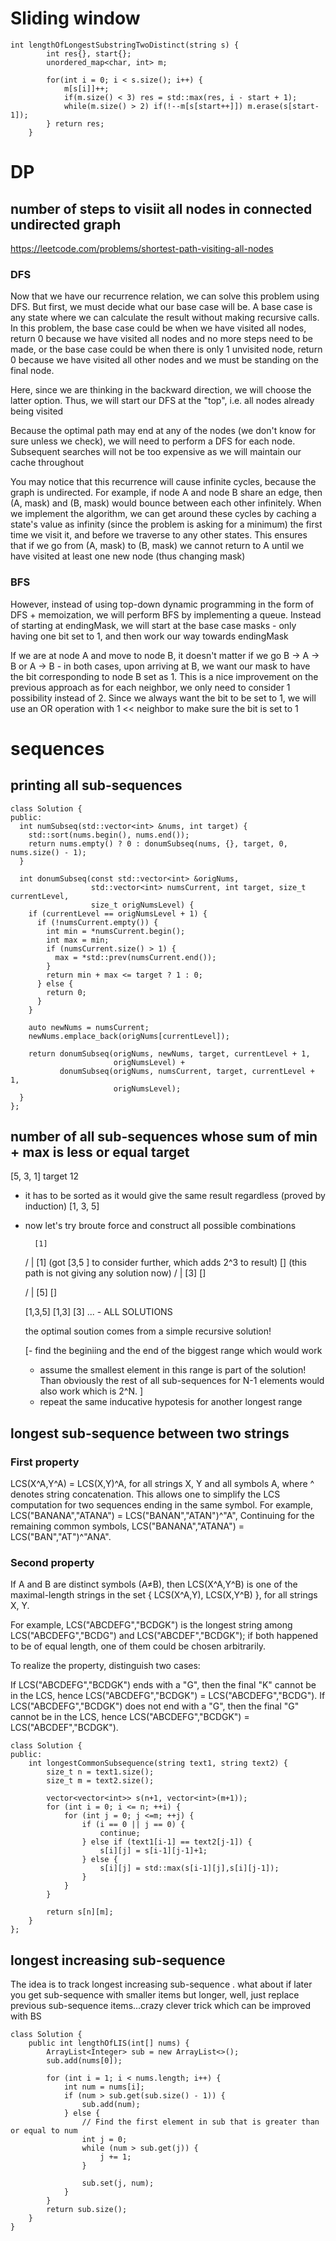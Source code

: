 
# Sliding window

```
int lengthOfLongestSubstringTwoDistinct(string s) {
        int res{}, start{};
        unordered_map<char, int> m;

        for(int i = 0; i < s.size(); i++) {
            m[s[i]]++;
            if(m.size() < 3) res = std::max(res, i - start + 1);
            while(m.size() > 2) if(!--m[s[start++]]) m.erase(s[start-1]);
        } return res;
    }
```

# DP

## number of steps to visiit all nodes in connected undirected graph
https://leetcode.com/problems/shortest-path-visiting-all-nodes

### DFS

Now that we have our recurrence relation, we can solve this problem using DFS. But first, we must decide what our base case will be. A base case is any state where we can calculate the result without making recursive calls. In this problem, the base case could be when we have visited all nodes, return 0 because we have visited all nodes and no more steps need to be made, or the base case could be when there is only 1 unvisited node, return 0 because we have visited all other nodes and we must be standing on the final node.

Here, since we are thinking in the backward direction, we will choose the latter option. Thus, we will start our DFS at the "top", i.e. all nodes already being visited

Because the optimal path may end at any of the nodes (we don't know for sure unless we check), we will need to perform a DFS for each node. Subsequent searches will not be too expensive as we will maintain our cache throughout

You may notice that this recurrence will cause infinite cycles, because the graph is undirected. For example, if node A and node B share an edge, then (A, mask) and (B, mask) would bounce between each other infinitely. When we implement the algorithm, we can get around these cycles by caching a state's value as infinity (since the problem is asking for a minimum) the first time we visit it, and before we traverse to any other states. This ensures that if we go from (A, mask) to (B, mask) we cannot return to A until we have visited at least one new node (thus changing mask)


### BFS

However, instead of using top-down dynamic programming in the form of DFS + memoization, we will perform BFS by implementing a queue. Instead of starting at endingMask, we will start at the base case masks - only having one bit set to 1, and then work our way towards endingMask


If we are at node A and move to node B, it doesn't matter if we go B -> A -> B or A -> B - in both cases, upon arriving at B, we want our mask to have the bit corresponding to node B set as 1. This is a nice improvement on the previous approach as for each neighbor, we only need to consider 1 possibility instead of 2. Since we always want the bit to be set to 1, we will use an OR operation with 1 << neighbor to make sure the bit is set to 1


# sequences

## printing all sub-sequences

```
class Solution {
public:
  int numSubseq(std::vector<int> &nums, int target) {
    std::sort(nums.begin(), nums.end());
    return nums.empty() ? 0 : donumSubseq(nums, {}, target, 0, nums.size() - 1);
  }

  int donumSubseq(const std::vector<int> &origNums,
                  std::vector<int> numsCurrent, int target, size_t currentLevel,
                  size_t origNumsLevel) {
    if (currentLevel == origNumsLevel + 1) {
      if (!numsCurrent.empty()) {
        int min = *numsCurrent.begin();
        int max = min;
        if (numsCurrent.size() > 1) {
          max = *std::prev(numsCurrent.end());
        }
        return min + max <= target ? 1 : 0;
      } else {
        return 0;
      }
    }

    auto newNums = numsCurrent;
    newNums.emplace_back(origNums[currentLevel]);

    return donumSubseq(origNums, newNums, target, currentLevel + 1,
                       origNumsLevel) +
           donumSubseq(origNums, numsCurrent, target, currentLevel + 1,
                       origNumsLevel);
  }
};
```

## number of all sub-sequences whose sum of min + max is less or equal target

[5, 3, 1] target 12

- it has to be sorted as it would give the same result regardless (proved by induction)
   [1, 3, 5]

- now let's try broute force and construct all possible combinations
  
        [1]   
   /                                                                   |
   [1] (got [3,5 ] to consider further, which adds 2^3 to result)    [] (this path is not giving any solution now)
   /                        |
   [3]                      []
 
   /                          | 
   [5]                       []

   [1,3,5] [1,3] [3]  ...  - ALL SOLUTIONS   

   the optimal soution comes from a simple recursive solution!


   [- find the beginiing and the end of the biggest range which would work
   - assume the smallest element in this range is part of the solution! Than obviously the rest of all sub-sequences for N-1 elements would also work which is 2^N. ]
   - repeat the same inducative hypotesis for another longest range


## longest sub-sequence between two strings

### First property

LCS(X^A,Y^A) = LCS(X,Y)^A, for all strings X, Y and all symbols A, where ^ denotes string concatenation. This allows one to simplify the LCS computation for two sequences ending in the same symbol. For example, LCS("BANANA","ATANA") = LCS("BANAN","ATAN")^"A", Continuing for the remaining common symbols, LCS("BANANA","ATANA") = LCS("BAN","AT")^"ANA".

### Second property

If A and B are distinct symbols (A≠B), then LCS(X^A,Y^B) is one of the maximal-length strings in the set { LCS(X^A,Y), LCS(X,Y^B) }, for all strings X, Y.

For example, LCS("ABCDEFG","BCDGK") is the longest string among LCS("ABCDEFG","BCDG") and LCS("ABCDEF","BCDGK"); if both happened to be of equal length, one of them could be chosen arbitrarily.

To realize the property, distinguish two cases:

If LCS("ABCDEFG","BCDGK") ends with a "G", then the final "K" cannot be in the LCS, hence LCS("ABCDEFG","BCDGK") = LCS("ABCDEFG","BCDG").
If LCS("ABCDEFG","BCDGK") does not end with a "G", then the final "G" cannot be in the LCS, hence LCS("ABCDEFG","BCDGK") = LCS("ABCDEF","BCDGK").


```
class Solution {
public:
    int longestCommonSubsequence(string text1, string text2) {
        size_t n = text1.size();
        size_t m = text2.size();

        vector<vector<int>> s(n+1, vector<int>(m+1));
        for (int i = 0; i <= n; ++i) {
            for (int j = 0; j <=m; ++j) {
                if (i == 0 || j == 0) {
                    continue;
                } else if (text1[i-1] == text2[j-1]) {
                    s[i][j] = s[i-1][j-1]+1;
                } else {
                    s[i][j] = std::max(s[i-1][j],s[i][j-1]);
                }
            }
        }

        return s[n][m];        
    }
};

```

## longest increasing sub-sequence

The idea is to track longest increasing sub-sequence . what about if later you get sub-sequence with smaller items but longer, well, just replace previous sub-sequence items...crazy clever trick which can be improved with BS


```
class Solution {
    public int lengthOfLIS(int[] nums) {
        ArrayList<Integer> sub = new ArrayList<>();
        sub.add(nums[0]);
        
        for (int i = 1; i < nums.length; i++) {
            int num = nums[i];
            if (num > sub.get(sub.size() - 1)) {
                sub.add(num);
            } else {
                // Find the first element in sub that is greater than or equal to num
                int j = 0;
                while (num > sub.get(j)) {
                    j += 1;
                }
                
                sub.set(j, num);
            }
        }        
        return sub.size();
    }
}
```







    

  